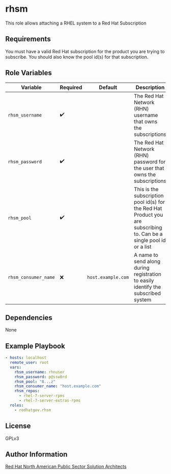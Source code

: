 rhsm
=========

This role allows attaching a RHEL system to a Red Hat Subscription

Requirements
------------

You must have a valid Red Hat subscription for the product you are trying to
subscribe. You should also know the pool id(s) for that subscription.

Role Variables
--------------

| Variable        | Required | Default  | Description                                                                                                                                                                                                                                     |
| --------------- | -------- | -------- | ----------------------------------------------------------------------------------------------------------------------------------------------------------------------------------------------------------------------------------------------- |
| `rhsm_username` | :heavy_check_mark:      |  | The Red Hat Network (RHN) username that owns the subscriptions |
| `rhsm_password` | :heavy_check_mark:      |  | The Red Hat Network (RHN) password for the user that owns the subscriptions |
| `rhsm_pool` | :heavy_check_mark:      |  | This is the subscription pool id(s) for the Red Hat Product you are subscribing to. Can be a single pool id or a list |
| `rhsm_consumer_name` | :x:      | `host.example.com` | A name to send along during registration to easily identify the subscribed system |

Dependencies
------------

None

Example Playbook
----------------

```yaml
- hosts: localhost
  remote_user: root
  vars:
    rhsm_username: rhnuser
    rhsm_password: p@ssw0rd
    rhsm_pool: "8...z"
    rhsm_consumer_name: "host.example.com"
    rhsm_repos:
      - rhel-7-server-rpms
      - rhel-7-server-extras-rpms
  roles:
    - redhatgov.rhsm
```

License
-------

GPLv3

Author Information
------------------

[Red Hat North American Public Sector Solution Architects](https://redhatgov.io)
